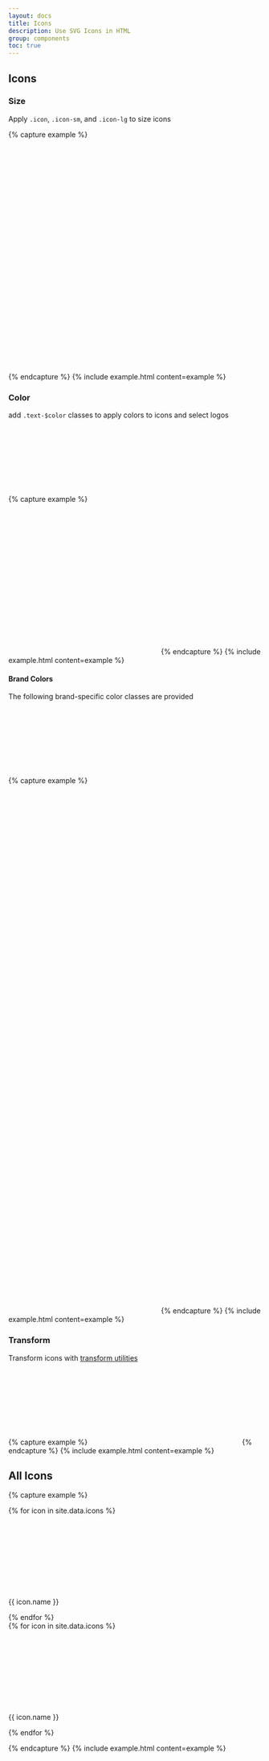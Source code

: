 ```yaml
---
layout: docs
title: Icons
description: Use SVG Icons in HTML
group: components
toc: true
---
```


## Icons

### Size

Apply `.icon`, `.icon-sm`, and `.icon-lg` to size icons

{% capture example %}
<div class="row row-cols-3">
  <svg class="icon-sm">
    <use xlink:href="#flo_hawk" />
  </svg>
  <svg class="icon">
    <use xlink:href="#flo_hawk" />
  </svg>
  <svg class="icon-lg">
    <use xlink:href="#flo_hawk" />
  </svg>
</div>
{% endcapture %}
{% include example.html content=example %}


### Color

add `.text-$color` classes to apply colors to icons and select logos

{% capture example %}
<svg>
  <use xlink:href="#flosports_logo" />
</svg>
<svg class="text-primary">
  <use xlink:href="#flosports_logo" />
</svg>
<svg class="text-primary bg-black">
  <use xlink:href="#flosports_logo" />
</svg>
{% endcapture %}
{% include example.html content=example %}

#### Brand Colors

The following brand-specific color classes are provided

{% capture example %}
<svg class="icon color-amex">
  <use xlink:href="#cc_amex" />
</svg>
<svg class="icon color-android">
  <use xlink:href="#android_logo_stacked" />
</svg>
<svg class="icon color-apple">
  <use xlink:href="#apple_logo" />
</svg>
<svg class="icon color-discover">
  <use xlink:href="#cc_discover" />
</svg>
<svg class="icon color-visa">
  <use xlink:href="#cc_visa" />
</svg>
<svg class="icon color-fire-tv">
  <use xlink:href="#fire-tv" />
</svg>
<svg class="icon color-outlook">
  <use xlink:href="#outlook_logo" />
</svg>
<svg class="icon color-roku">
  <use xlink:href="#roku_logo" />
</svg>
{% endcapture %}
{% include example.html content=example %}

### Transform

Transform icons with [transform utilities](/docs/utilities/transform)

{% capture example %}
<svg class="rotate-180">
  <use xlink:href="#right_arrow" />
</svg>
{% endcapture %}
{% include example.html content=example %}

## All Icons

{% capture example %}
<div class="row">
{% for icon in site.data.icons %}
<div class="col-6 col-md-2 d-flex flex-column align-items-center justify-content-center">
  <svg class="icon">
    <use xlink:href="#{{ icon.name }}" />
  </svg>
  <p class="caption">{{ icon.name }}</p>
</div>
{% endfor %}
</div>
<div class="row text-white bg-black">
{% for icon in site.data.icons %}
<div class="col-6 col-md-2 d-flex flex-column align-items-center justify-content-center">
  <svg class="icon">
    <use xlink:href="#{{ icon.name }}" />
  </svg>
  <p class="caption">{{ icon.name }}</p>
</div>
{% endfor %}
</div>

{% endcapture %}
{% include example.html content=example %}

